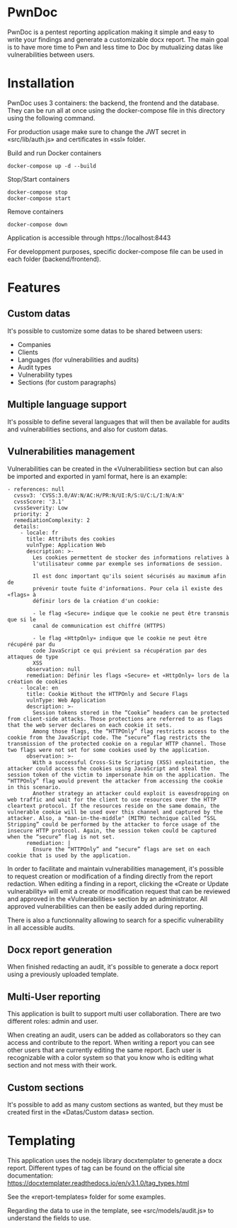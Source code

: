 # PwnDoc

PwnDoc is a pentest reporting application making it simple and easy to write your findings and generate a customizable docx report.
The main goal is to have more time to Pwn and less time to Doc by mutualizing datas like vulnerabilities between users.

# Installation

PwnDoc uses 3 containers: the backend, the frontend and the database. They can be run all at once using the docker-compose file in this directory using the following command.

For production usage make sure to change the JWT secret in «src/lib/auth.js» and certificates in «ssl» folder.

Build and run Docker containers
```
docker-compose up -d --build
```

Stop/Start containers
```
docker-compose stop
docker-compose start
```

Remove containers
```
docker-compose down
```
Application is accessible through https://localhost:8443

For developpment purposes, specific docker-compose file can be used in each folder (backend/frontend).

# Features

## Custom datas

It's possible to customize some datas to be shared between users:
- Companies
- Clients
- Languages (for vulnerabilities and audits)
- Audit types
- Vulnerability types
- Sections (for custom paragraphs)

## Multiple language support

It's possible to define several languages that will then be available for audits and vulnerabilities sections, and also for custom datas.

## Vulnerabilities management

Vulnerabilities can be created in the «Vulnerabilities» section but can also be imported and exported in yaml format, here is an example:
```
- references: null
  cvssv3: 'CVSS:3.0/AV:N/AC:H/PR:N/UI:R/S:U/C:L/I:N/A:N'
  cvssScore: '3.1'
  cvssSeverity: Low
  priority: 2
  remediationComplexity: 2
  details:
    - locale: fr
      title: Attributs des cookies
      vulnType: Application Web
      description: >-
        Les cookies permettent de stocker des informations relatives à
        l'utilisateur comme par exemple ses informations de session.

        Il est donc important qu'ils soient sécurisés au maximum afin de
        prévenir toute fuite d'informations. Pour cela il existe des «flags» à
        définir lors de la création d'un cookie:

        - le flag «Secure» indique que le cookie ne peut être transmis que si le
        canal de communication est chiffré (HTTPS)

        - le flag «HttpOnly» indique que le cookie ne peut être récupéré par du
        code JavaScript ce qui prévient sa récupération par des attaques de type
        XSS
      observation: null
      remediation: Définir les flags «Secure» et «HttpOnly» lors de la création de cookies
    - locale: en
      title: Cookie Without the HTTPOnly and Secure Flags
      vulnType: Web Application
      description: >-
        Session tokens stored in the “Cookie” headers can be protected from client-side attacks. Those protections are referred to as flags that the web server declares on each cookie it sets. 
        Among those flags, the “HTTPOnly” flag restricts access to the cookie from the JavaScript code. The “secure” flag restricts the transmission of the protected cookie on a regular HTTP channel. Those two flags were not set for some cookies used by the application.
      observation: >-
        With a successful Cross-Site Scripting (XSS) exploitation, the attacker could access the cookies using JavaScript and steal the session token of the victim to impersonate him on the application. The “HTTPOnly” flag would prevent the attacker from accessing the cookie in this scenario.
        Another strategy an attacker could exploit is eavesdropping on web traffic and wait for the client to use resources over the HTTP cleartext protocol. If the resources reside on the same domain, the vulnerable cookie will be used over this channel and captured by the attacker. Also, a "man-in-the-middle" (MITM) technique called “SSL Stripping” could be performed by the attacker to force usage of the insecure HTTP protocol. Again, the session token could be captured when the “secure” flag is not set.
      remediation: |
        Ensure the “HTTPOnly” and “secure” flags are set on each cookie that is used by the application.
```

In order to facilitate and maintain vulnerabilities management, it's possible to request creation or modification of a finding directly from the report redaction. When editing a finding in a report, clicking the «Create or Update vulnerability» will emit a create or modification request that can be reviewed and approved in the «Vulnerabilities» section by an administrator.
All approved vulnerabilities can then be easily added during reporting.

There is also a functionnality allowing to search for a specific vulnerability in all accessible audits. 

## Docx report generation

When finished redacting an audit, it's possible to generate a docx report using a previously uploaded template.

## Multi-User reporting

This application is built to support multi user collaboration. There are two different roles: admin and user.

When creating an audit, users can be added as collaborators so they can access and contribute to the report. When writing a report you can see other users that are currently editing the same report. Each user is recognizable with a color system so that you know who is editing what section and not mess with their work.

## Custom sections

It's possible to add as many custom sections as wanted, but they must be created first in the «Datas/Custom datas» section.

# Templating

This application uses the nodejs library docxtemplater to generate a docx report. Different types of tag can be found on the official site documentation: https://docxtemplater.readthedocs.io/en/v3.1.0/tag_types.html

See the «report-templates» folder for some examples.

Regarding the data to use in the template, see «src/models/audit.js» to understand the fields to use.